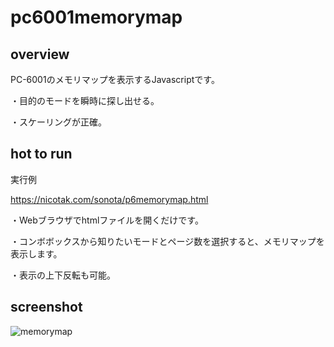 # pc6001memorymap

## overview

PC-6001のメモリマップを表示するJavascriptです。

・目的のモードを瞬時に探し出せる。

・スケーリングが正確。

## hot to run

実行例

https://nicotak.com/sonota/p6memorymap.html

・Webブラウザでhtmlファイルを開くだけです。

・コンボボックスから知りたいモードとページ数を選択すると、メモリマップを表示します。

・表示の上下反転も可能。

## screenshot


![memorymap](https://user-images.githubusercontent.com/5597377/127733394-f5710059-2881-4c5e-bf59-179137bf1814.png)

